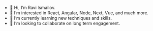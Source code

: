 - 👋 Hi, I’m Ravi Ismailov.
- 👀 I’m interested in React, Angular, Node, Next, Vue, and much more.
- 🌱 I’m currently learning new techniques and skills.
- 💞️ I’m looking to collaborate on long term engagement.

<!---
ismailovravi/ismailovravi is a ✨ special ✨ repository because its `README.md` (this file) appears on your GitHub profile.
You can click the Preview link to take a look at your changes.
--->
